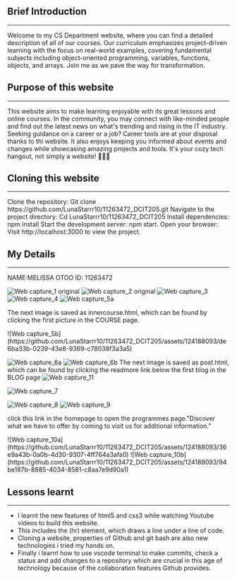 <h2>Brief Introduction </h2>
<hr>
Welcome to my CS Department website, where you can find a detailed description of all of our courses. Our curriculum emphasizes project-driven learning with the focus on real-world examples, covering fundamental subjects including object-oriented programming, variables, functions, objects, and arrays. Join me as we pave the way for transformation.

<h2>Purpose of this website</h2>
<hr>
 This website aims to make learning enjoyable with its great lessons and online courses. In the community, you may connect with like-minded people and find out the latest news on what's trending and rising in the IT industry. Seeking guidance on a career or a job? Career tools are at your disposal thanks to thi website. It also enjoys keeping you informed about events and changes while showcasing amazing projects and tools. It's your cozy tech hangout, not simply a website! 🚀👩‍💻
<h2>Cloning this website</h2>
<hr>
Clone the repository: Git clone https://github.com/LunaStarrr10/11263472_DCIT205.git Navigate to the project directory: Cd LunaStarrr10/11263472_DCIT205
Install dependencies: npm install
Start the development server: npm start.
Open your browser: Visit http://localhost:3000 to view the project.

<h2>My Details</h2>
<hr>
 NAME:MELISSA OTOO
 ID: 11263472

![Web capture_1 original](https://github.com/LunaStarrr10/11263472_DCIT205/assets/124188093/34e236a6-a615-4306-986a-fb5184998c56)
![Web capture_2 original](https://github.com/LunaStarrr10/11263472_DCIT205/assets/124188093/4a8e7147-4cab-4dbf-9fde-6e3d6452ba02)
![Web capture_3](https://github.com/LunaStarrr10/11263472_DCIT205/assets/124188093/df2211ef-a2e1-4a97-9059-a44478547bf0)
![Web capture_4](https://github.com/LunaStarrr10/11263472_DCIT205/assets/124188093/d298164a-ea52-4fa5-9e96-19a8fcabccb1)
![Web capture_5a](https://github.com/LunaStarrr10/11263472_DCIT205/assets/124188093/29b8e59a-b85f-42eb-9e9c-0f88ad11d14d)
<p>The next image is saved as innercourse.html, which can be found by clicking the first picture in the COURSE page.</p>
![Web capture_5b](https://github.com/LunaStarrr10/11263472_DCIT205/assets/124188093/de6ba33b-0239-43e8-9369-c78038f3a3a5)

![Web capture_6a](https://github.com/LunaStarrr10/11263472_DCIT205/assets/124188093/9078c8a9-91b2-44e9-8d51-8aa3ab59c421) 
![Web capture_6b](https://github.com/LunaStarrr10/11263472_DCIT205/assets/124188093/d9c0bc20-355e-46b4-911d-5dd8939ad976)
The next image is saved as post.html, which can be found by clicking the readmore link below the first blog  in the BLOG page
![Web capture_11](https://github.com/LunaStarrr10/11263472_DCIT205/assets/124188093/c181bc1a-4dd2-4bff-8aaf-56e051351bec)

![Web capture_7](https://github.com/LunaStarrr10/11263472_DCIT205/assets/124188093/43406e87-1672-41ca-80ac-901af35c245d)

![Web capture_8](https://github.com/LunaStarrr10/11263472_DCIT205/assets/124188093/3d261e5f-500f-49a0-89d5-f0d346485d86)
![Web capture_9](https://github.com/LunaStarrr10/11263472_DCIT205/assets/124188093/8d7a595d-63ee-42f0-8ebc-352449e66117)

<p>click this link in the homepage to open the programmes page."Discover what we have to offer by coming to visit us for additional information." </p>
![Web capture_10a](https://github.com/LunaStarrr10/11263472_DCIT205/assets/124188093/36e9a43b-0a0b-4d30-9307-4ff764a3afa0)
![Web capture_10b](https://github.com/LunaStarrr10/11263472_DCIT205/assets/124188093/94be187b-8885-4034-8581-c8aa7e9d90a1)
<h2>Lessons learnt</h2>
<hr>
<ul>
 <li>I learnt the new features of html5 and css3 while watching Youtube videos to build this website.</li>
 <li>This includes the (hr) element, which draws a line under a line of code.</li>
 <li>Cloning a website, properties of Github and git bash are also new technologies i tried my hands on.</li>
 <li>Finally i learnt how to use vscode terminal to make commits, check a status and add changes to a repository which are crucial in this age of technology because of the collaboration features Github provides.</li>
</ul>
 




